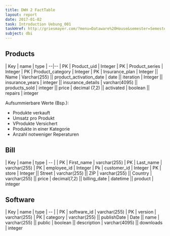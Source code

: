 ```yaml
---
title: DWH 2 FactTable
layout: report
date: 2017-01-02
task: Introduction Uebung_001
taskHref: http://griesmayer.com/?menu=Dataware%20House&semester=Semester_5&topic=02_FactTable
subject: dbi
---
```


## Products
| Key | name | type
| --|--
| PK | Product_uid | Integer
| PK | Product_series | Integer
| PK | Product_category | Integer
| PK | Insurance_plan | Integer
|| Name | Varchar(255)
|| product_activation_date | date
|| iteration | Integer
|| insurance_years | integer
|| insurance_details | varchar(4095)
|| products_sold | integer
|| price | decimal (7,2)
|| activated | boolean
|| repairs | integer

Aufsummierbare Werte (Bsp.):

- Produkte verkauft
- Umsatz pro Produkt
- VProdukte Versichert
- Produkte in einer Kategorie
- Anzahl notweniger Reperaturen


## Bill
| Key | name | type
| -- |
| PK | First_name | varchar(255)
| PK | Last_name | varchar(255)
| PK | employee_id | Integer
| Pk | customer_id | Integer
| PK | store | Integer
|| Street | varchar(255)
|| ZIP | varchar(255)
|| Country | varchar(255)
|| price | decimal(7,2)
|| billing_date | datetime
|| product | integer


## Software
| Key | name | type
| -- |
| PK | software_id | varchar(255)
| PK | version | varchar(255)
| PK | category | varchar(255)
|| publishDate | Date
|| name | varchar(255)
|| public | boolean
|| description | varchar(4095)
|| downloads | integer
